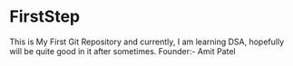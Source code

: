 # FirstStep
This is My First Git Repository and currently, I am learning DSA, hopefully will be quite good in it after sometimes. 
Founder:- Amit Patel
